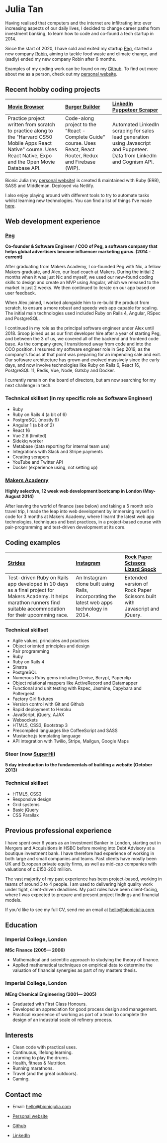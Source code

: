 Julia Tan
=========

Having realised that computers and the internet are infiltrating into ever increasing aspects of our daily lives, I decided to change career paths from investment banking, to learn how to code and co-found a tech startup in 2014.

Since the start of 2020, I have sold and exited my startup [Peg], started a new company [Robin], aiming to tackle food waste and climate change, and (sadly) ended my new company Robin after 6 months.

Examples of my coding work can be found on my [Github].
To find out more about me as a person, check out my [personal website].

Recent hobby coding projects
----------------------------

| [Movie Browser] | [Burger Builder] | [LinkedIn Puppeteer Scraper] |
|:------------ |:----------- | :----------- |
| Practice project written from scratch to practice along to the "Harvard CS50 Mobile Apps React Native" course. Uses React Native, Expo and the Open Movie Database API. | Code-along project to the "React - Complete Guide" course. Uses React, React Router, Redux and Firebase (WIP). | Automated LinkedIn scraping for sales lead generation using Javascript and Puppeteer. Data from LinkedIn and Cognism API. |

Bionic Julia (my [personal website]) is created & maintained with Ruby (ERB), SASS and Middleman. Deployed via Netlify.

I also enjoy playing around with different tools to try to automate tasks whilst learning new technologies. You can find a list of things I've made [here](https://bionicjulia.com/pages/coding).


Web development experience
--------------------------

### [Peg](https://peg.co)
**Co-founder & Software Engineer / COO of Peg, a software company that helps global advertisers become influencer marketing gurus. (2014 - current)**

After graduating from Makers Academy, I co-founded Peg with Nic, a fellow Makers graduate, and Alex, our lead coach at Makers. During the initial 2 months when it was just Nic and myself, we used our new-found coding skills to design and create an MVP using Angular, which we released to the market in just 2 weeks. We then continued to iterate on our app based on user feedback.

When Alex joined, I worked alongside him to re-build the product from scratch, to ensure a more robust and speedy web app capable for scaling. The initial main technologies used included Ruby on Rails 4, Angular, RSpec and PostgreSQL.

I continued in my role as the principal software engineer under Alex until 2018. Sroop joined us as our first developer hire after a year of starting Peg, and between the 3 of us, we covered all of the backend and frontend code base. As the company grew, I transitioned away from code and into the COO position. I resumed my software engineer role in Sep 2019, as the company's focus at that point was preparing for an impending sale and exit. Our software architecture has grown and evolved massively since the early days, and now involve technologies like Ruby on Rails 6, React 16, PostgreSQL 11, Redis, Vue, Node, Gatsby and Docker.

I currently remain on the board of directors, but am now searching for my next challenge in tech.


### Technical skillset (in my specific role as Software Engineer)

  - Ruby
  - Ruby on Rails 4 (a bit of 6)
  - PostgreSQL (mostly 9)
  - Angular 1 (a bit of 2)
  - React 16
  - Vue 2.6 (limited)
  - Sidekiq worker
  - Metabase (data reporting for internal team use)
  - Integrations with Slack and Stripe payments
  - Creating scrapers
  - YouTube and Twitter API
  - Docker (experience using, not setting up)


### [Makers Academy](http://www.makersacademy.com)
**Highly selective, 12 week web development bootcamp in London (May-August 2014)**

After leaving the world of finance (see below) and taking a 5 month solo travel trip, I made the leap into web development by immersing myself in code for 3 months at Makers Academy, where I learnt the latest web app technologies, techniques and best practices, in a project-based course with pair-programming and test-driven development at its core.

Coding examples
---------------

| [Strides] | [Instagram] | [Rock Paper Scissors Lizard Spock] |
|:------------ |:----------- |:---------------------------------- |
| Test-driven Ruby on Rails app developed in 10 days as a final project for Makers Academy. It helps marathon runners find suitable accommodation for their upcomming race. | An Instagram clone built using Rails, incorporating the latest web apps technology in 2014. | Extended version of Rock Paper Scissors built with Javascript and jQuery. |

### Technical skillset

  - Agile values, principles and practices
  - Object­ oriented principles and design
  - Pair programming
  - Ruby
  - Ruby on Rails 4
  - Sinatra
  - PostgreSQL
  - Numerous Ruby gems including Devise, Bcrypt, Paperclip
  - Object relational mappers like ActiveRecord and Datamapper
  - Functional and unit testing with Rspec, Jasmine, Capybara and Poltergeist
  - Factory Girl fixtures
  - Version control with Git and Github
  - Rapid deployment to Heroku
  - JavaScript, jQuery, AJAX
  - Websockets
  - HTML5, CSS3, Bootstrap 3
  - Precompiled languages like CoffeeScript and SASS
  - Mustache.js templating language
  - API integration with Twilio, Stripe, Mailgun, Google Maps

### Steer (now [SuperHi](https://www.superhi.com/))
**5 day introduction to the fundamentals of building a website (October 2013)**

### Technical skillset

  - HTML5, CSS3
  - Responsive design
  - Grid systems
  - Basic jQuery
  - CSS Parallax


Previous professional experience
----------

I have spent over 6 years as an Investment Banker in London, starting out in Mergers and Acquisitions in HSBC before moving into Debt Advisory at a boutique investment bank. I have therefore had experience of working in both large and small companies and teams. Past clients have mostly been UK and European private equity firms, as well as mid-cap companies with valuations of c.£150-200 million.

The vast majority of my past experience has been project-based, working in teams of around 3 to 4 people. I am used to delivering high quality work under tight, client-driven deadlines. My past roles have been client-facing, where I was expected to prepare and present project findings and financial models.

If you'd like to see my full CV, send me an email at [hello@bionicjulia.com].


Education
----------

### Imperial College, London
**MSc Finance (2005&mdash; 2006)**

  - Mathematical and scientific approach to studying the theory of finance.
  - Applied mathematical techniques on empirical data to determine the valuation of financial synergies as part of my masters thesis.

### Imperial College, London
**MEng Chemical Engineering (2001&mdash; 2005)**

  - Graduated with First Class Honours.
  - Developed an appreciation for good process design and management.
  - Practical experience of working as part of a team to complete the design of an industrial scale oil refinery process.


Interests
---------

- Clean code with practical uses.
- Continuous, lifelong learning.
- Learning to play the drums.
- Health, fitness & Nutrition.
- Running marathons.
- Travel (and the great outdoors).
- Gaming.


Contact me
----------

- Email: [hello@bionicjulia.com]
- [Personal website]
- [Github]
- [LinkedIn]

  [Movie Browser]:https://github.com/juliatan/movie-browser
  [Burger Builder]:https://github.com/juliatan/burger-builder
  [LinkedIn Puppeteer Scraper]:https://github.com/juliatan/linkedin-scraper
  [Strides]:https://github.com/juliatan/racefinder
  [Instagram]:https://github.com/juliatan/instagram
  [Rock Paper Scissors Lizard Spock]:https://github.com/juliatan/rockpaperscissors

  [Makers Academy]:https://makers.tech/
  
  [hello@bionicjulia.com]: mailto:hello@bionicjulia.co
  [Personal website]: https://bionicjulia.com
  [Github]:https://github.com/juliatan
  [LinkedIn]:https://linkedin.com/in/juliatan
  [Twitter]:http://twitter.com/bionicjulia
  [Peg]:https://peg.co
  [Robin]:https://heyrobin.co
